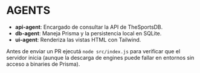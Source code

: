 # AGENTS

- **api-agent**: Encargado de consultar la API de TheSportsDB.
- **db-agent**: Maneja Prisma y la persistencia local en SQLite.
- **ui-agent**: Renderiza las vistas HTML con Tailwind.

Antes de enviar un PR ejecutá `node src/index.js` para verificar que el servidor inicia (aunque la descarga de engines puede fallar en entornos sin acceso a binaries de Prisma).
